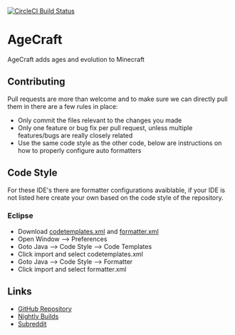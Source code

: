  [![CircleCI Build Status](https://circleci.com/gh/AgeCraft/AgeCraft/tree/master.png?style=shield)](https://circleci.com/gh/AgeCraft/AgeCraft)

# AgeCraft

AgeCraft adds ages and evolution to Minecraft

## Contributing
Pull requests are more than welcome and to make sure we can directly pull them in there are a few rules in place:
* Only commit the files relevant to the changes you made
* Only one feature or bug fix per pull request, unless multiple features/bugs are really closely related
* Use the same code style as the other code, below are instructions on how to properly configure auto formatters

## Code Style
For these IDE's there are formatter configurations avaiblable, if your IDE is not listed here create your own based on the code style of the repository.

### Eclipse
* Download [codetemplates.xml](https://www.dropbox.com/s/q4hxd0xcdsbvw3n/codetemplates.xml?dl=1) and [formatter.xml](https://www.dropbox.com/s/y91sgz2nwoffopj/formatter.xml?dl=1)
* Open Window --> Preferences
* Goto Java --> Code Style --> Code Templates
* Click import and select codetemplates.xml
* Goto Java --> Code Style --> Formatter
* Click import and select formatter.xml

## Links
* [GitHub Repository](https://github.com/AgeCraft/AgeCraft)
* [Nightly Builds](https://circleci.com/gh/AgeCraft/AgeCraft)
* [Subreddit](http://reddit.com/r/AgeCraft)

